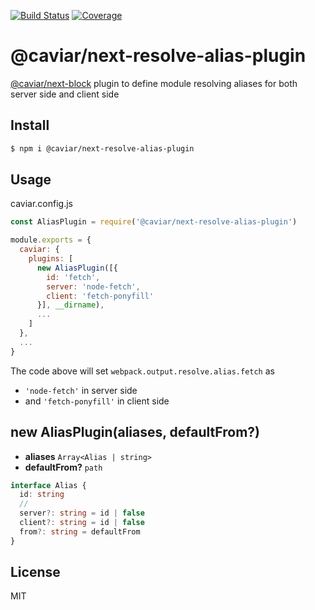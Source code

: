 [![Build Status](https://travis-ci.org/kaelzhang/caviar-plugin-resolve-alias.svg?branch=master)](https://travis-ci.org/kaelzhang/caviar-plugin-resolve-alias)
[![Coverage](https://codecov.io/gh/kaelzhang/caviar-plugin-resolve-alias/branch/master/graph/badge.svg)](https://codecov.io/gh/kaelzhang/caviar-plugin-resolve-alias)
<!-- optional appveyor tst
[![Windows Build Status](https://ci.appveyor.com/api/projects/status/github/kaelzhang/caviar-plugin-resolve-alias?branch=master&svg=true)](https://ci.appveyor.com/project/kaelzhang/caviar-plugin-resolve-alias)
-->
<!-- optional npm version
[![NPM version](https://badge.fury.io/js/@caviar/next-resolve-alias-plugin.svg)](http://badge.fury.io/js/@caviar/next-resolve-alias-plugin)
-->
<!-- optional npm downloads
[![npm module downloads per month](http://img.shields.io/npm/dm/@caviar/next-resolve-alias-plugin.svg)](https://www.npmjs.org/package/@caviar/next-resolve-alias-plugin)
-->
<!-- optional dependency status
[![Dependency Status](https://david-dm.org/kaelzhang/caviar-plugin-resolve-alias.svg)](https://david-dm.org/kaelzhang/caviar-plugin-resolve-alias)
-->

# @caviar/next-resolve-alias-plugin

[@caviar/next-block](https://www.npmjs.com/package/@caviar/next-block) plugin to define module resolving aliases for both server side and client side

## Install

```sh
$ npm i @caviar/next-resolve-alias-plugin
```

## Usage

caviar.config.js

```js
const AliasPlugin = require('@caviar/next-resolve-alias-plugin')

module.exports = {
  caviar: {
    plugins: [
      new AliasPlugin([{
        id: 'fetch',
        server: 'node-fetch',
        client: 'fetch-ponyfill'
      }], __dirname),
      ...
    ]
  },
  ...
}
```

The code above will set `webpack.output.resolve.alias.fetch` as

- `'node-fetch'` in server side
- and `'fetch-ponyfill'` in client side

## new AliasPlugin(aliases, defaultFrom?)

- **aliases** `Array<Alias | string>`
- **defaultFrom?** `path`

```ts
interface Alias {
  id: string
  //
  server?: string = id | false
  client?: string = id | false
  from?: string = defaultFrom
}
```

## License

MIT
